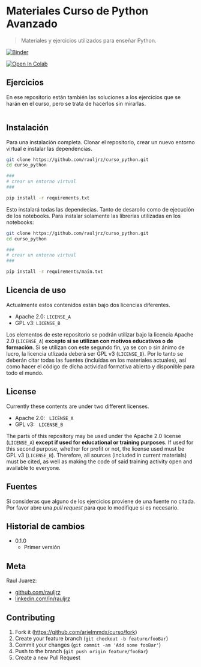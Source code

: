 # Materiales Curso de Python Avanzado

> Materiales y ejercicios utilizados para enseñar Python.

[![Binder](https://mybinder.org/badge_logo.svg)](https://mybinder.org/v2/gh/rauljrz/curso_python/HEAD)

[![Open In Colab](https://colab.research.google.com/assets/colab-badge.svg)](https://colab.research.google.com/github/rauljrz/curso_python/)

## Ejercicios

En ese repositorio están también las soluciones a los ejercicios que se harán en el curso, pero se trata de hacerlos sin mirarlas. 

```

```

## Instalación

Para una instalación completa. Clonar el repositorio, crear un nuevo entorno virtual e instalar las dependencias.

```sh
git clone https://github.com/rauljrz/curso_python.git
cd curso_python

###
# crear un entorno virtual
###

pip install -r requirements.txt
```

Esto instalará todas las dependecias. Tanto de desarollo como de ejecución de los notebooks. Para instalar solamente las librerias utilizadas en los notebooks:

```sh
git clone https://github.com/rauljrz/curso_python.git
cd curso_python

###
# crear un entorno virtual
###

pip install -r requirements/main.txt
```

## Licencia de uso

Actualmente estos contenidos están bajo dos licencias diferentes.

* Apache 2.0: ``LICENSE_A``
* GPL v3: ``LICENSE_B``

Los elementos de este repositorio se podrán utilizar bajo la licencia Apache 2.0 (`LICENSE_A`) **excepto si se utilizan con motivos educativos o de formación**. Si se utilizan con este segundo fin, ya se con o sin ánimo de lucro, la licencia utlizada deberá ser GPL v3 (`LICENSE_B`). Por lo tanto se deberán citar todas las fuentes (incluídas en los materiales actuales), así como hacer el código de dicha actividad formativa abierto y disponible para todo el mundo.

## License

Currently these contents are under two different licenses.

* Apache 2.0: `` LICENSE_A``
* GPL v3: `` LICENSE_B``

The parts of this repository may be used under the Apache 2.0 license (`LICENSE_A`) **except if used for educational or training purposes**. If used for this second purpose, whether for profit or not, the license used must be GPL v3 (`LICENSE_B`). Therefore, all sources (included in current materials) must be cited, as well as making the code of said training activity open and available to everyone.

## Fuentes

Si consideras que alguno de los ejercicios proviene de una fuente no citada. Por favor abre una *pull request* para que lo modifique si es necesario.

## Historial de cambios

* 0.1.0
    * Primer versión

## Meta

Raul Juarez:

* [github.com/rauljrz](https://github.com/rauljrz)
* [linkedin.com/in/rauljrz](https://www.linkedin.com/in/rauljrz)


## Contributing

1. Fork it (<https://github.com/arielmmdx/curso/fork>)
2. Create your feature branch (`git checkout -b feature/fooBar`)
3. Commit your changes (`git commit -am 'Add some fooBar'`)
4. Push to the branch (`git push origin feature/fooBar`)
5. Create a new Pull Request

